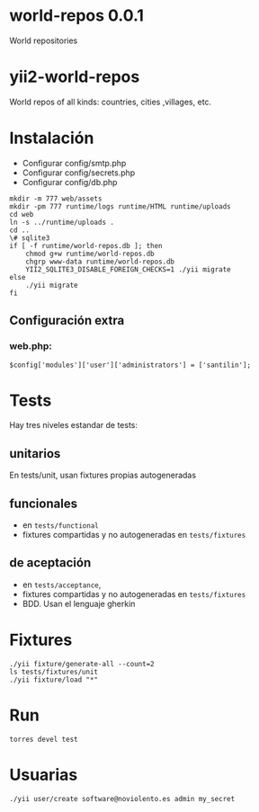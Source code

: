 
[//]: # (<<<<<MAIN)
# world-repos 0.0.1
World repositories

[//]: # (>>>>>MAIN)
# yii2-world-repos
World repos of all kinds: countries, cities ,villages, etc.

[//]: # (<<<<<INSTALL)
# Instalación

* Configurar config/smtp.php
* Configurar config/secrets.php
* Configurar config/db.php

```
mkdir -m 777 web/assets
mkdir -pm 777 runtime/logs runtime/HTML runtime/uploads
cd web
ln -s ../runtime/uploads .
cd ..
\# sqlite3
if [ -f runtime/world-repos.db ]; then
	chmod g+w runtime/world-repos.db
	chgrp www-data runtime/world-repos.db
	YII2_SQLITE3_DISABLE_FOREIGN_CHECKS=1 ./yii migrate
else
	./yii migrate
fi
```
## Configuración extra

### web.php:
```
$config['modules']['user']['administrators'] = ['santilin'];
```

[//]: # (>>>>>INSTALL)
[//]: # (<<<<<TESTS)
# Tests
Hay tres niveles estandar de tests:
## unitarios
En tests/unit, usan fixtures propias autogeneradas
## funcionales
* en `tests/functional`
* fixtures compartidas y no autogeneradas en `tests/fixtures`
## de aceptación
* en `tests/acceptance`,
* fixtures compartidas y no autogeneradas en `tests/fixtures`
* BDD. Usan el lenguaje gherkin

# Fixtures
```
./yii fixture/generate-all --count=2
ls tests/fixtures/unit
./yii fixture/load "*"
```

# Run
```
torres devel test
```

[//]: # (>>>>>TESTS)
[//]: # (<<<<<USUARIAS)
# Usuarias
```
./yii user/create software@noviolento.es admin my_secret
```

[//]: # (>>>>>USUARIAS)
